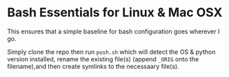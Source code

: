 # Bash Essentials for Linux & Mac OSX

This ensures that a simple baseline for bash configuration goes wherever I go.

Simply clone the repo then run `push.sh` which will detect the OS & python version
installed, rename the existing file(s) (append `_ORIG` onto the filename),and then
create symlinks to the necessaary file(s).
